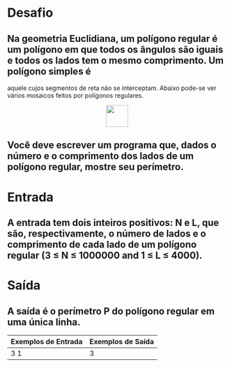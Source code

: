 # Desafio 
## Na geometria Euclidiana, um polígono regular é um polígono em que todos os ângulos são iguais e todos os lados tem o mesmo comprimento. Um polígono simples é 
aquele cujos segmentos de reta não se interceptam. Abaixo pode-se ver vários mosaicos feitos por polígonos regulares.

<p align="center"><img alingn="center" src="https://www.urionlinejudge.com.br/gallery/images/contests/C_1.jpg" width = "50" height = "50"/></p>


## Você deve escrever um programa que, dados o número e o comprimento dos lados de um polígono regular, mostre seu perímetro.

# Entrada
## A entrada tem dois inteiros positivos: N e L, que são, respectivamente, o número de lados e o comprimento de cada lado de um polígono regular (3 ≤ N ≤ 1000000 and 1 ≤ L ≤ 4000).

# Saída
## A saída é o perímetro P do polígono regular em uma única linha.

 
| Exemplos de Entrada	| Exemplos de Saída |
|---------------------|-------------------|
|3 1                  | 3                 |

